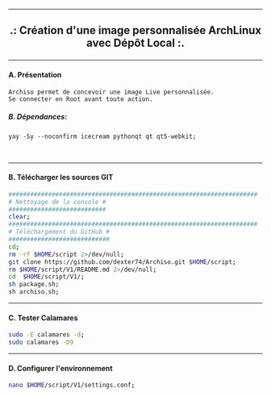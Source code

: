 ----------------------------------------------------------------------------------------------------------------------------------------------------------
<h2><b><p align='center'> .: Création d'une image personnalisée ArchLinux avec Dépôt Local :.</b></h2>

----------------------------------------------------------------------------------------------------------------------------------------------------------
#### A. Présentation
```
Archiso permet de concevoir une image Live personnalisée.
Se connecter en Root avant toute action.
```

##### B. Dépendances:
```
yay -Sy --noconfirm icecream pythonqt qt qt5-webkit;
```

<br />

----------------------------------------------------------------------------------------------------------------------------------------------------------
#### B. Télécharger les sources GIT
```bash
#####################################################################
# Nettoyage de la console #
###########################
clear;
#####################################################################
# Téléchargement du GitHub #
############################
cd;
rm -rf $HOME/script 2>/dev/null;
git clone https://github.com/dexter74/Archiso.git $HOME/script;
rm $HOME/script/V1/README.md 2>/dev/null;
cd  $HOME/script/V1/;
sh package.sh;
sh archiso.sh;
```

----------------------------------------------------------------------------------------------------------------------------------------------------------
#### C. Tester Calamares
```bash
sudo -E calamares -d;
sudo calamares -D9
```


----------------------------------------------------------------------------------------------------------------------------------------------------------
#### D. Configurer l'environnement
```bash
nano $HOME/script/V1/settings.conf;
```
